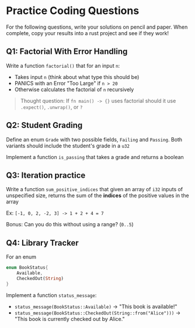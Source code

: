 # Practice Coding Questions

For the following questions, write your solutions on pencil and paper. When complete, copy your results into a rust project and see if they work!

## Q1: Factorial With Error Handling

Write a function `factorial()` that for an input `n`:

- Takes input `n` (think about what type this should be)
- PANICS with an Error "Too Large" if `n > 20`
- Otherwise calculates the factorial of `n` recursively

> Thought question: If `fn main() -> {}` uses factorial should it use `.expect()`, `.unwrap()`, or `?`

## Q2: Student Grading

Define an enum `Grade` with two possible fields, `Failing` and `Passing`. Both variants should include the student's grade in a `u32`

Implement a function `is_passing` that takes a grade and returns a boolean

## Q3: Iteration practice

Write a function `sum_positive_indices` that given an array of `i32` inputs of unspecified size, returns the sum of the **indices** of the positive values in the array

Ex: `[-1, 0, 2, -2, 3] -> 1 + 2 + 4 = 7`

Bonus: Can you do this without using a range? (`0..5`)

## Q4: Library Tracker

For an enum

```rust
enum BookStatus{
    Available,
    CheckedOut(String)
}
```

Implement a function `status_message`:

- `status_message(BookStatus::Available)` -> "This book is available!"
- `status_message(BookStatus::CheckedOut(String::from("Alice")))` -> "This book is currently checked out by Alice."
